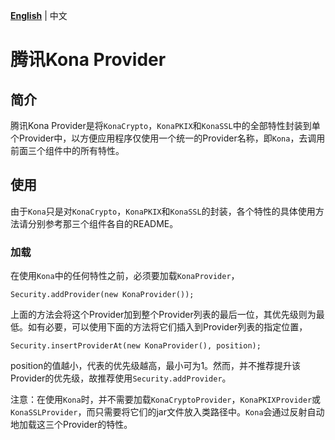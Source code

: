 **[English]** | 中文

# 腾讯Kona Provider

## 简介
腾讯Kona Provider是将`KonaCrypto`，`KonaPKIX`和`KonaSSL`中的全部特性封装到单个Provider中，以方便应用程序仅使用一个统一的Provider名称，即`Kona`，去调用前面三个组件中的所有特性。

## 使用
由于`Kona`只是对`KonaCrypto`，`KonaPKIX`和`KonaSSL`的封装，各个特性的具体使用方法请分别参考那三个组件各自的README。

### 加载
在使用`Kona`中的任何特性之前，必须要加载`KonaProvider`，

```
Security.addProvider(new KonaProvider());
```

上面的方法会将这个Provider加到整个Provider列表的最后一位，其优先级则为最低。如有必要，可以使用下面的方法将它们插入到Provider列表的指定位置，

```
Security.insertProviderAt(new KonaProvider(), position);
```

position的值越小，代表的优先级越高，最小可为1。然而，并不推荐提升该Provider的优先级，故推荐使用`Security.addProvider`。

注意：在使用`Kona`时，并不需要加载`KonaCryptoProvider`，`KonaPKIXProvider`或`KonaSSLProvider`，而只需要将它们的jar文件放入类路径中。`Kona`会通过反射自动地加载这三个Provider的特性。


[English]:
<README.md>
